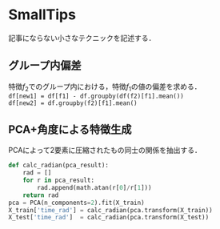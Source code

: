 # SmallTips

記事にならない小さなテクニックを記述する．

## グループ内偏差

特徴$f_2$でのグループ内における，特徴$f_1$の値の偏差を求める．  
`df[new1] = df[f1] - df.groupby(df(f2)[f1].mean())`  
`df[new2] = df.groupby(f2)[f1].mean()`  

## PCA+角度による特徴生成  

PCAによって2要素に圧縮されたもの同士の関係を抽出する．  

```python
def calc_radian(pca_result):
    rad = []
    for r in pca_result:
        rad.append(math.atan(r[0]/r[1]))
    return rad
pca = PCA(n_components=2).fit(X_train)
X_train['time_rad'] = calc_radian(pca.transform(X_train))
X_test['time_rad']  = calc_radian(pca.transform(X_test))
```  

